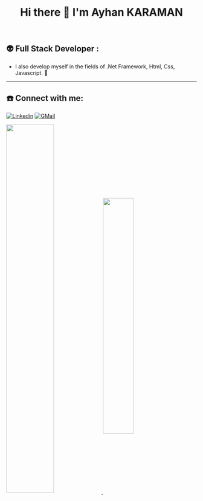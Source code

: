 
<h1 align="center">Hi there 👋  I'm Ayhan KARAMAN</h1>
<br/>

## 👽  Full Stack Developer :
-  I also develop myself in the fields of .Net Framework, Html, Css, Javascript. 🥸

<hr>
<p  align="center">
  
  ## ☎️   Connect with me:
  [![Linkedin](https://img.shields.io/badge/LINKEDIN-0A66C2?style=for-the-badge&logo=LinkedIn&logoColor=white)](https://www.linkedin.com/in/ayhan-karaman)
  [![GMail](https://img.shields.io/badge/GMAIL-EA4335?style=for-the-badge&logo=Gmail&logoColor=white)](https://mail.google.com/mail)
  
</p>


<a href="https://github.com/Ayhan2860">
  <!-- Change the `github-readme-stats.anuraghazra1.vercel.app` to `github-readme-stats.vercel.app`  -->
  <img align="center"  width="50%" align="left"  src="https://github-readme-stats.vercel.app/api?username=ayhan2860&repo=github-readme-stats&theme=material-palenight" />
</a>   
<a href="https://ayhan2860.github.io/">
  <!-- Change the `github-readme-stats.anuraghazra1.vercel.app` to `github-readme-stats.vercel.app`  -->
  <img align="center" width="40%"  src="https://github-readme-stats.vercel.app/api/top-langs/?username=ayhan2860&repo=ayhan2860.github.io&layout=compact&theme=material-palenight" />
</a>


<!--![snake gif](https://github.com/Ayhan2860/Ayhan2860/blob/output/github-contribution-grid-snake.gif)-->



